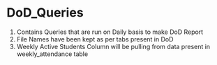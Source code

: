 # DoD_Queries
1. Contains Queries that are run on Daily basis to make DoD Report
2. File Names have been kept as per tabs present in DoD
3. Weekly Active Students Column will be pulling from data present in weekly_attendance table

